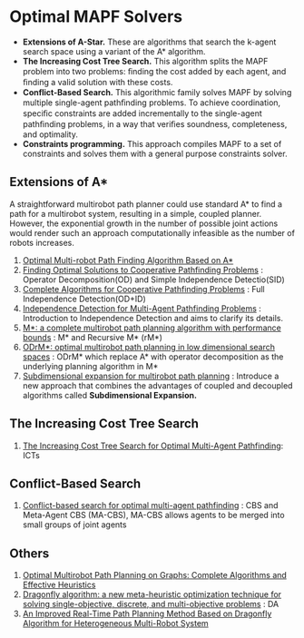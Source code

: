 # Optimal MAPF Solvers
- **Extensions of A-Star.** These are algorithms that search the k-agent search space using a variant of the A* algorithm.
- **The Increasing Cost Tree Search.** This algorithm splits the MAPF problem into two problems: ﬁnding the cost added by each agent, and ﬁnding a valid solution with these costs.
- **Conflict-Based Search.** This algorithmic family solves MAPF by solving multiple single-agent pathﬁnding problems. To achieve coordination, speciﬁc constraints are added incrementally to the single-agent pathﬁnding problems, in a way that veriﬁes soundness, completeness, and optimality.
- **Constraints programming.** This approach compiles MAPF to a set of constraints and solves them with a general purpose constraints solver.
## Extensions of A*
A straightforward multirobot path planner could use standard A* to find a path for a multirobot system, resulting in a simple, coupled planner. However, the exponential growth in the number of possible joint actions would render such an approach computationally infeasible as the number of robots increases.
1. [Optimal Multi-robot Path Finding Algorithm Based on A*](https://link.springer.com/chapter/10.1007/978-3-030-00184-1_16)
2. [Finding Optimal Solutions to Cooperative Pathfinding Problems](https://ojs.aaai.org/index.php/AAAI/article/view/7564) : Operator Decomposition(OD) and Simple Independence Detectio(SID)
3. [Complete Algorithms for Cooperative Pathfinding Problems](https://www.ijcai.org/Proceedings/11/Papers/118.pdf) : Full Independence Detection(OD+ID)
4. [Independence Detection for Multi-Agent Pathfinding Problems](http://trevorstandley.com/papers/ID_for_MAPP.pdf) : Introduction to Independence Detection and aims to clarify its details.
5. [M*: a complete multirobot path planning algorithm with performance bounds](https://ieeexplore.ieee.org/abstract/document/6095022) : M* and Recursive M* (rM*)
6. [ODrM*: optimal multirobot path planning in low dimensional search spaces](https://ieeexplore.ieee.org/abstract/document/6631119) : ODrM* which replace A* with operator decomposition as the underlying planning algorithm in M*
7. [Subdimensional expansion for multirobot path planning](https://www.sciencedirect.com/science/article/pii/S0004370214001271) : Introduce a new approach that combines the advantages of coupled and decoupled algorithms called **Subdimensional Expansion.** 
## The Increasing Cost Tree Search
1. [The Increasing Cost Tree Search for Optimal Multi-Agent Pathfinding](https://www.ijcai.org/Proceedings/11/Papers/117.pdf): ICTs
## Conflict-Based Search
1. [Conflict-based search for optimal multi-agent pathfinding](https://www.sciencedirect.com/science/article/pii/S0004370214001386) : CBS and Meta-Agent CBS (MA-CBS), MA-CBS allows agents to be merged into small groups of joint agents
## Others
1. [Optimal Multirobot Path Planning on Graphs: Complete Algorithms and Effective Heuristics](https://ieeexplore.ieee.org/abstract/document/7539623/footnotes#full-text-header)
2. [Dragonfly algorithm: a new meta-heuristic optimization technique for solving single-objective, discrete, and multi-objective problems](https://link.springer.com/article/10.1007/s00521-015-1920-1) : DA
3. [An Improved Real-Time Path Planning Method Based on Dragonfly Algorithm for Heterogeneous Multi-Robot System](https://ieeexplore.ieee.org/document/9152817)
